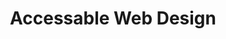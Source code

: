 ---
title: Accessable Web Design
published_at: 2024-05-22
snippet: 
disable_html_sanitization: true
allow_math: true
---